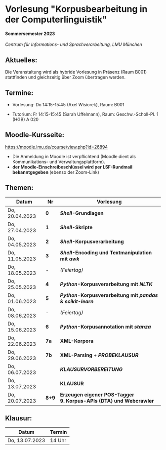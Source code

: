 # Vorlesung "Korpusbearbeitung in der Computerlinguistik"

#### Sommersemester 2023

*Centrum für Informations- und Sprachverarbeitung, LMU München*


## Aktuelles:

Die Veranstaltung wird als hybride Vorlesung in Präsenz (Raum B001) stattfinden und gleichzeitig über Zoom übertragen werden.


## Termine:

- Vorlesung: Do 14:15-15:45 (Axel Wisiorek), Raum: B001

- Tutorium: Fr 14:15-15:45 (Sarah Uffelmann), Raum: Geschw.-Scholl-Pl. 1 (HGB) A 020



## Moodle-Kursseite:

https://moodle.lmu.de/course/view.php?id=26894


- Die Anmeldung in Moodle ist verpflichtend (Moodle dient als Kommunikations- und Verwaltungsplattform).
- **der Moodle-Einschreibeschlüssel wird per LSF-Rundmail bekanntgegeben** (ebenso der Zoom-Link)




## Themen:

| Datum  | Nr | Vorlesung | 
| ------------- | ------------- | ------------- | 
|  Do, 20.04.2023 |  **0** | ***Shell*-Grundlagen** |
|  Do, 27.04.2023 |   **1** | ***Shell*-Skripte** |
|  Do, 04.05.2023 |  **2** | ***Shell*-Korpusverarbeitung** |
|  Do, 11.05.2023 | **3** | ***Shell*-Encoding und Textmanipulation mit *awk*** |
|  Do, 18.05.2023 |  - | *(Feiertag)*  |
|  Do, 25.05.2023 |   **4** | ***Python*-Korpusverarbeitung mit *NLTK*** |
|  Do, 01.06.2023 |  **5** | ***Python*-Korpusverarbeitung mit *pandas* & *scikit-learn*** |
|  Do, 08.06.2023 | - | *(Feiertag)*  |
|  Do, 15.06.2023 | **6** | ***Python*-Korpusannotation mit *stanza*** |
|  Do, 22.06.2023 |  **7a** | **XML-Korpora** |
|  Do, 29.06.2023 |  **7b** |  **XML-Parsing** + ***PROBEKLAUSUR*** |
|  Do, 06.07.2023 |   | ***KLAUSURVORBEREITUNG*** |
|  Do, 13.07.2023 |   | **KLAUSUR** |
|  Do, 20.07.2023 |  **8+9** | **Erzeugen eigener POS-Tagger <br> 9. Korpus-APIs (DTA) und Webcrawler** |


## Klausur:

| Datum  | Termin | 
| ------------- | ------------- | 
|  Do, 13.07.2023 |  14 Uhr   | 



